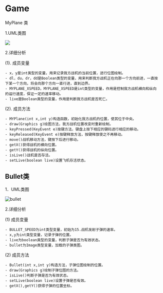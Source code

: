 # Game
MyPlane 类

1.UML类图

![](http://thumbnail0.baidupcs.com/thumbnail/fb0d62a95824dfc599428dc447f54ba9?fid=1817384346-250528-690497777942691&time=1495087200&rt=sh&sign=FDTAER-DCb740ccc5511e5e8fedcff06b081203-GyoYgT2qkPUzgwvqJgSSYWmWkw4%3D&expires=8h&chkv=0&chkbd=0&chkpc=&dp-logid=3191675424964360478&dp-callid=0&size=c710_u400&quality=100)

2.详细分析

 (1). 成员变量
 
    - x，y是int类型的变量，用来记录我方战机的当前位置，进行位图绘制。
    - dl，du，dr，dd是Boolean类型的变量，用来判断我方战机正在向那一个方向前进，一直按下某一个方向，将会向那个方向一直行进，直到边界。
    - MYPLANE_XSPEED，MYPLANE_XSPEED是int类型的变量，作用是控制我方战机横向和纵向的运行速度，保证一定的速率移动。
    - live是Boolean类型的变量，作用是判断我方战机是否死亡。
(2). 成员方法
 
    - MYPlane(int x,int y)构造函数，初始化我方战机的位置，使其位于中央。
    - draw(Graphics g)绘图方法，我方战机位置改变时重新绘制。
    - keyPressed(KeyEvent e)按键方法，键盘上按下相应的键码进行相应的移动。
    - keyReleased(KeyEvent e)按键释放方法，按键释放使之不再移动。
    - move()战机移动方法，键按下后进行移动。
    - getX()获得战机的横向位置。
    - getY()获得战机的纵向位置。
    - isLive()战机是否存活。
    - setLive(boolean live)设置飞机存活状态。 
    
Bullet类
-------
1．UML类图

![bullet][1]


  [1]: http://thumbnail0.baidupcs.com/thumbnail/0dd436eb239b826205d5b0da861473db?fid=1817384346-250528-307662065856761&time=1495090800&rt=sh&sign=FDTAER-DCb740ccc5511e5e8fedcff06b081203-hPhnP15btCvxamjQ2sGalCX/a3o=&expires=8h&chkv=0&chkbd=0&chkpc=&dp-logid=3192471056056753460&dp-callid=0&size=c710_u400&quality=100

2.详细分析

(1) 成员变量

    - BULLET_SPEED为int类型变量，初始为15.战机发射子弹的速率。
    - x,y为int类型变量，记录子弹的位置。
    - live为boolean类型的变量，判断子弹是否为有效状态。
    - bullet为Image类型变量，加载的子弹类图。
(2) 成员方法

    - Bullet(int x,int y)构造方法，子弹位图绘制的位置。
    - draw(Graphics g)绘制子弹位图的方法。
    - isLive()判断子弹是否为有效状态。
    - setLive(boolean live)设置子弹是否有效。
    - getX(),getY()获得子弹的位置坐标。



 
